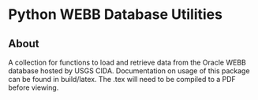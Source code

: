 # Python WEBB Database Utilities

## About

A collection for functions to load and retrieve data from the Oracle WEBB database hosted by USGS CIDA.
Documentation on usage of this package can be found in build/latex. The .tex will need to be compiled
to a PDF before viewing.
